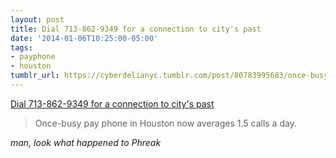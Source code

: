 ```yaml
---
layout: post
title: Dial 713-862-9349 for a connection to city's past
date: '2014-01-06T10:25:00-05:00'
tags:
- payphone
- houston
tumblr_url: https://cyberdelianyc.tumblr.com/post/80783995683/once-busy-houston-payphone
---
```

[Dial 713-862-9349 for a connection to city's past](http://www.houstonchronicle.com/news/houston-texas/houston/article/Dial-713-862-9349-for-a-connection-to-city-s-past-5116554.php)  

> Once-busy pay phone in Houston now averages 1.5 calls a day.

_man, look what happened to Phreak_
